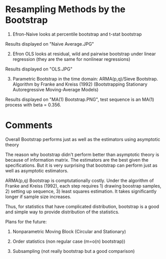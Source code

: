 # Resampling Methods by the Bootstrap 

1. Efron-Naive looks at percentile bootstrap and t-stat bootstrap 

  Results displayed on "Naive Average.JPG"
  
2. Efron OLS looks at residual, wild and pairwise bootstrap under linear regression (they are the same for nonlinear regressions)

  Results displayed on "OLS.JPG"

3. Parametric Bootstrap in the time domain: ARMA(p,q)/Sieve Bootstrap. Algorithm by Franke and Kreiss (1992) (Bootstrapping Stationary Autoregressive Moving-Average Models) 

  Results displayed on "MA(1) Bootstrap.PNG", test sequence is an MA(1) process with beta = 0.356. 
  
# Comments 

Overall Bootstrap performs just as well as the estimators using asymptotic theory 

The reason why bootstrap didn't perform better than asymptotic theory is because of information matrix. The estimators are the best given the specifications. But it is very surprising that bootstrap can perform just as well as asymptotic estimators. 

ARMA(p,q) Bootstrap is comptutationally costly. Under the algorithm of Franke and Kreiss (1992), each step requires 1) drawing boostrap samples, 2) setting up sequence, 3) least squares estimation. It takes significantly longer if sample size increases. 

Thus, for statistics that have complicated distribution, bootstrap is a good and simple way to provide distribution of the statistics. 

Plans for the future: 

  1) Nonparametric Moving Block (Circular and Stationary) 
  
  2) Order statistics (non regular case (m=o(n) bootstrap)) 
  
  3) Subsampling (not really bootstrap but a good comparison) 
